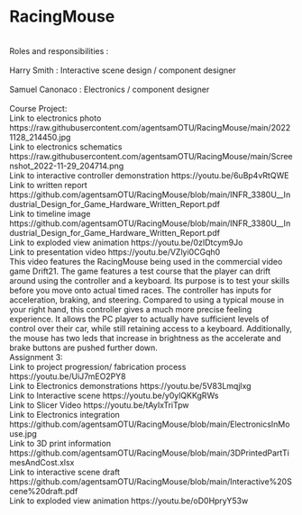 # RacingMouse
<br>
Roles and responsibilities :
<br>
<br>
Harry Smith : Interactive scene design / component designer
<br>
<br>
Samuel Canonaco : Electronics / component designer
<br>
<br>
Course Project:
<br>
Link to electronics photo https://raw.githubusercontent.com/agentsamOTU/RacingMouse/main/20221128_214450.jpg
<br>
Link to electronics schematics https://raw.githubusercontent.com/agentsamOTU/RacingMouse/main/Screenshot_2022-11-29_204714.png
<br>
Link to interactive controller demonstration https://youtu.be/6uBp4vRtQWE
<br>
Link to written report https://github.com/agentsamOTU/RacingMouse/blob/main/INFR_3380U__Industrial_Design_for_Game_Hardware_Written_Report.pdf
<br>
Link to timeline image https://github.com/agentsamOTU/RacingMouse/blob/main/INFR_3380U__Industrial_Design_for_Game_Hardware_Written_Report.pdf
<br>
Link to exploded view animation https://youtu.be/0zIDtcym9Jo
<br>
Link to presentation video https://youtu.be/VZlyi0CGqh0
<br>
This video features the RacingMouse being used in the commercial video game Drift21. The game features a test course that the player can drift around using the controller and a keyboard. Its purpose is to test your skills before you move onto actual timed races. The controller has inputs for acceleration, braking, and steering. Compared to using a typical mouse in your right hand, this controller gives a much more precise feeling experience. It allows the PC player to actually have sufficient levels of control over their car, while still retaining access to a keyboard. Additionally, the mouse has two leds that increase in brightness as the accelerate and brake buttons are pushed further down.
<br>
Assignment 3:
<br>
Link to project progression/ fabrication process https://youtu.be/UiJ7mEO2PY8
<br>
Link to Electronics demonstrations https://youtu.be/5V83Lmqjlxg
<br>
Link to Interactive scene https://youtu.be/y0ylQKKgRWs
<br>
Link to Slicer Video https://youtu.be/tAyIxTriTpw
<br>
Link to Electronics integration https://github.com/agentsamOTU/RacingMouse/blob/main/ElectronicsInMouse.jpg
<br>
Link to 3D print information https://github.com/agentsamOTU/RacingMouse/blob/main/3DPrintedPartTimesAndCost.xlsx
<br>
Link to interactive scene draft https://github.com/agentsamOTU/RacingMouse/blob/main/Interactive%20Scene%20draft.pdf
<br>
Link to exploded view animation https://youtu.be/oD0HpryY53w
